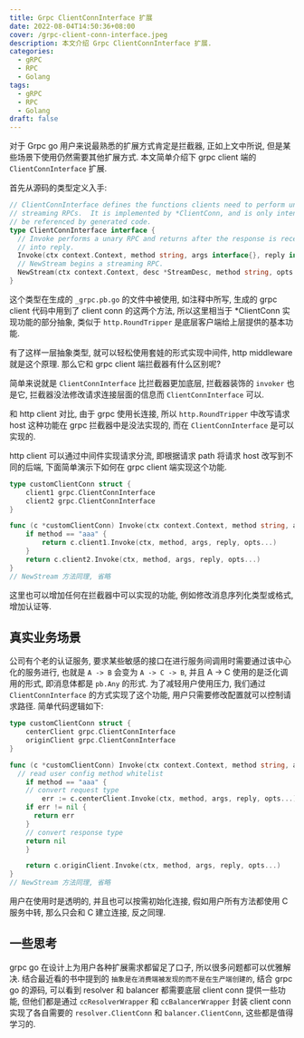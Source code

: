 ```yaml
---
title: Grpc ClientConnInterface 扩展
date: 2022-08-04T14:50:36+08:00
cover: /grpc-client-conn-interface.jpeg
description: 本文介绍 Grpc ClientConnInterface 扩展.
categories:
  - gRPC
  - RPC
  - Golang
tags:
  - gRPC
  - RPC
  - Golang
draft: false
---
```


对于 Grpc go 用户来说最熟悉的扩展方式肯定是拦截器, 正如上文中所说, 但是某些场景下使用仍然需要其他扩展方式. 本文简单介绍下 grpc client 端的 `ClientConnInterface` 扩展.

<!--more-->

首先从源码的类型定义入手:

```go
// ClientConnInterface defines the functions clients need to perform unary and
// streaming RPCs.  It is implemented by *ClientConn, and is only intended to
// be referenced by generated code.
type ClientConnInterface interface {
  // Invoke performs a unary RPC and returns after the response is received
  // into reply.
  Invoke(ctx context.Context, method string, args interface{}, reply interface{}, opts ...CallOption) error
  // NewStream begins a streaming RPC.
  NewStream(ctx context.Context, desc *StreamDesc, method string, opts ...CallOption) (ClientStream, error)
}
```

这个类型在生成的 `_grpc.pb.go` 的文件中被使用, 如注释中所写, 生成的 grpc client 代码中用到了 client conn 的这两个方法, 所以这里相当于 \*ClientConn 实现功能的部分抽象, 类似于 `http.RoundTripper` 是底层客户端给上层提供的基本功能.

有了这样一层抽象类型, 就可以轻松使用套娃的形式实现中间件, http middleware 就是这个原理. 那么它和 grpc client 端拦截器有什么区别呢?

简单来说就是 `ClientConnInterface` 比拦截器更加底层, 拦截器装饰的 `invoker` 也是它, 拦截器没法修改请求连接层面的信息而 `ClientConnInterface` 可以.

和 http client 对比, 由于 grpc 使用长连接, 所以 `http.RoundTripper` 中改写请求 host 这种功能在 grpc 拦截器中是没法实现的, 而在 `ClientConnInterface` 是可以实现的.

http client 可以通过中间件实现请求分流, 即根据请求 path 将请求 host 改写到不同的后端, 下面简单演示下如何在 grpc client 端实现这个功能.

```go
type customClientConn struct {
	client1 grpc.ClientConnInterface
	client2 grpc.ClientConnInterface
}

func (c *customClientConn) Invoke(ctx context.Context, method string, args interface{}, reply interface{}, opts ...grpc.CallOption) error {
	if method == "aaa" {
		return c.client1.Invoke(ctx, method, args, reply, opts...)
	}
	return c.client2.Invoke(ctx, method, args, reply, opts...)
}
// NewStream 方法同理, 省略
```

这里也可以增加任何在拦截器中可以实现的功能, 例如修改消息序列化类型或格式, 增加认证等.

## 真实业务场景

公司有个老的认证服务, 要求某些敏感的接口在进行服务间调用时需要通过该中心化的服务进行, 也就是 `A -> B` 会变为 `A -> C -> B`, 并且 A -> C 使用的是泛化调用的形式, 即消息体都是 `pb.Any` 的形式. 为了减轻用户使用压力, 我们通过 `ClientConnInterface` 的方式实现了这个功能, 用户只需要修改配置就可以控制请求路径. 简单代码逻辑如下:

```go
type customClientConn struct {
	centerClient grpc.ClientConnInterface
	originClient grpc.ClientConnInterface
}

func (c *customClientConn) Invoke(ctx context.Context, method string, args interface{}, reply interface{}, opts ...grpc.CallOption) error {
  // read user config method whitelist
	if method == "aaa" {
    // convert request type
		err := c.centerClient.Invoke(ctx, method, args, reply, opts...)
    if err != nil {
      return err
    }
    // convert response type
    return nil
	}

	return c.originClient.Invoke(ctx, method, args, reply, opts...)
}
// NewStream 方法同理, 省略
```

用户在使用时是透明的, 并且也可以按需初始化连接, 假如用户所有方法都使用 C 服务中转, 那么只会和 C 建立连接, 反之同理.

## 一些思考

grpc go 在设计上为用户各种扩展需求都留足了口子, 所以很多问题都可以优雅解决. 结合最近看的书中提到的 `抽象是在消费端被发现的而不是在生产端创建的`, 结合 grpc go 的源码, 可以看到 resolver 和 balancer 都需要底层 client conn 提供一些功能, 但他们都是通过 `ccResolverWrapper` 和 `ccBalancerWrapper` 封装 client conn 实现了各自需要的 `resolver.ClientConn` 和 `balancer.ClientConn`, 这些都是值得学习的.
